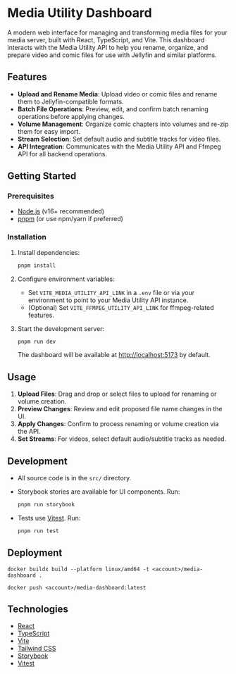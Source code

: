 # Media Utility Dashboard

A modern web interface for managing and transforming media files for your media server, built with React, TypeScript, and Vite. This dashboard interacts with the Media Utility API to help you rename, organize, and prepare video and comic files for use with Jellyfin and similar platforms.

## Features

- **Upload and Rename Media**: Upload video or comic files and rename them to Jellyfin-compatible formats.
- **Batch File Operations**: Preview, edit, and confirm batch renaming operations before applying changes.
- **Volume Management**: Organize comic chapters into volumes and re-zip them for easy import.
- **Stream Selection**: Set default audio and subtitle tracks for video files.
- **API Integration**: Communicates with the Media Utility API and Ffmpeg API for all backend operations.

## Getting Started

### Prerequisites

- [Node.js](https://nodejs.org/) (v16+ recommended)
- [pnpm](https://pnpm.io/) (or use npm/yarn if preferred)

### Installation

1. Install dependencies:

    ```sh
    pnpm install
    ```

2. Configure environment variables:
    - Set `VITE_MEDIA_UTILITY_API_LINK` in a `.env` file or via your environment to point to your Media Utility API instance.
    - (Optional) Set `VITE_FFMPEG_UTILITY_API_LINK` for ffmpeg-related features.

3. Start the development server:

    ```sh
    pnpm run dev
    ```

    The dashboard will be available at [http://localhost:5173](http://localhost:5173) by default.

## Usage

1. **Upload Files**: Drag and drop or select files to upload for renaming or volume creation.
2. **Preview Changes**: Review and edit proposed file name changes in the UI.
3. **Apply Changes**: Confirm to process renaming or volume creation via the API.
4. **Set Streams**: For videos, select default audio/subtitle tracks as needed.

## Development

- All source code is in the `src/` directory.
- Storybook stories are available for UI components. Run:

    ```sh
    pnpm run storybook
    ```

- Tests use [Vitest](https://vitest.dev/). Run:

    ```sh
    pnpm run test
    ```

## Deployment

`docker buildx build --platform linux/amd64 -t <account>/media-dashboard .`

`docker push <account>/media-dashboard:latest`

## Technologies

- [React](https://react.dev/)
- [TypeScript](https://www.typescriptlang.org/)
- [Vite](https://vitejs.dev/)
- [Tailwind CSS](https://tailwindcss.com/)
- [Storybook](https://storybook.js.org/)
- [Vitest](https://vitest.dev/)
